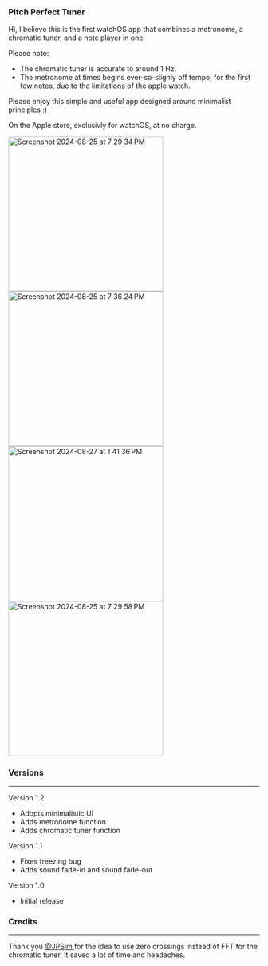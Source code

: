 ### Pitch Perfect Tuner 

Hi, I believe this is the first watchOS app that combines a metronome, a chromatic tuner, and a note player in one. 

Please note: 
- The chromatic tuner is accurate to around 1 Hz.
- The metronome at times begins ever-so-slighly off tempo, for the first few notes, due to the limitations of the apple watch. 

Please enjoy this simple and useful app designed around minimalist principles :) 

On the Apple store, exclusivly for watchOS, at no charge.  

<img height="310" alt="Screenshot 2024-08-25 at 7 29 34 PM" src="https://github.com/user-attachments/assets/f9976730-cb27-460f-8fa5-1370744833d0">

<img height="310" alt="Screenshot 2024-08-25 at 7 36 24 PM" src="https://github.com/user-attachments/assets/5230f656-fb6d-4f11-96e9-52fb6a7834ab">

<img height="310" alt="Screenshot 2024-08-27 at 1 41 36 PM" src="https://github.com/user-attachments/assets/a6315a70-d5a3-4602-b619-474d428c5e6c">

<img height="310" alt="Screenshot 2024-08-25 at 7 29 58 PM" src="https://github.com/user-attachments/assets/12e70d93-3516-4210-b60e-8bd5a80a5e62">


### **Versions**
___
Version 1.2
- Adopts minimalistic UI
- Adds metronome function
- Adds chromatic tuner function

Version 1.1 
- Fixes freezing bug
- Adds sound fade-in and sound fade-out

Version 1.0
- Initial release

### **Credits**
___
Thank you [@JPSim ](https://github.com/jpsim/ZenTuner) for the idea to use zero crossings instead of FFT for the chromatic tuner. It saved a lot of time and headaches. 
